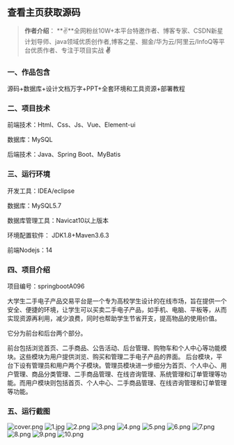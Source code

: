 
 
## 查看主页获取源码

> **作者介绍**： **✌**全网粉丝10W+本平台特邀作者、博客专家、CSDN新星计划导师、java领域优质创作者,博客之星、掘金/华为云/阿里云/InfoQ等平台优质作者、专注于项目实战 **✌**

  

### 一、作品包含

源码+数据库+设计文档万字+PPT+全套环境和工具资源+部署教程

### 二、项目技术

前端技术：Html、Css、Js、Vue、Element-ui

数据库：MySQL

后端技术：Java、Spring Boot、MyBatis

  

### 三、运行环境

开发工具：IDEA/eclipse

数据库：MySQL5.7

数据库管理工具：Navicat10以上版本

环境配置软件： JDK1.8+Maven3.6.3

前端Nodejs：14


### 四、项目介绍
项目编号：springbootA096

大学生二手电子产品交易平台是一个专为高校学生设计的在线市场，旨在提供一个安全、便捷的环境，让学生可以买卖二手电子产品，如手机、电脑、平板等，从而实现资源再利用，减少浪费，同时也帮助学生节省开支，提高物品的使用价值。

它分为前台和后台两个部分。

前台包括浏览首页、二手商品、公告活动、后台管理、购物车和个人中心等功能模块。这些模块为用户提供浏览、购买和管理二手电子产品的界面。
后台模块，平台下设有管理员和用户两个子模块。管理员模块进一步细分为首页、个人中心、用户管理、商品分类管理、二手商品管理、在线咨询管理、系统管理和订单管理等功能。而用户模块则包括首页、个人中心、二手商品管理、在线咨询管理和订单管理等功能。

### 五、运行截图

![cover.png](./cover.png)
![1.jpg](./1.jpg)
![2.png](./2.png)
![3.png](./3.png)
![4.png](./4.png)
![5.png](./5.png)
![6.png](./6.png)
![7.png](./7.png)
![8.png](./8.png)
![9.png](./9.png)
![10.png](./10.png)




  
